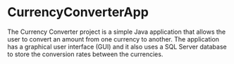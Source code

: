 # CurrencyConverterApp
The Currency Converter project is a simple Java application that allows the user to convert an amount from one currency to another. The application has a graphical user interface (GUI) and it also uses a SQL Server database to store the conversion rates between the currencies.
